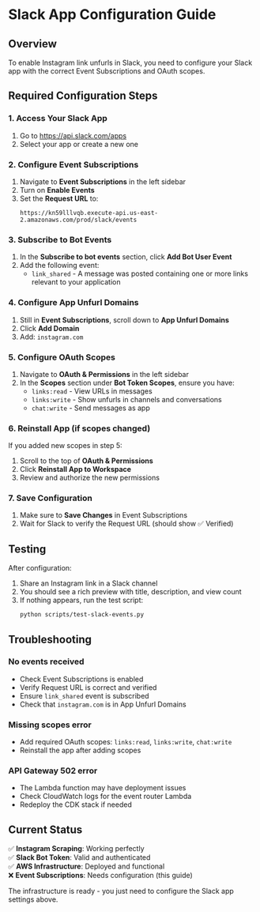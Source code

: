 # Slack App Configuration Guide

## Overview
To enable Instagram link unfurls in Slack, you need to configure your Slack app with the correct Event Subscriptions and OAuth scopes.

## Required Configuration Steps

### 1. Access Your Slack App
1. Go to https://api.slack.com/apps
2. Select your app or create a new one

### 2. Configure Event Subscriptions
1. Navigate to **Event Subscriptions** in the left sidebar
2. Turn on **Enable Events**
3. Set the **Request URL** to:
   ```
   https://kn59lllvqb.execute-api.us-east-2.amazonaws.com/prod/slack/events
   ```

### 3. Subscribe to Bot Events
1. In the **Subscribe to bot events** section, click **Add Bot User Event**
2. Add the following event:
   - `link_shared` - A message was posted containing one or more links relevant to your application

### 4. Configure App Unfurl Domains
1. Still in **Event Subscriptions**, scroll down to **App Unfurl Domains**
2. Click **Add Domain**
3. Add: `instagram.com`

### 5. Configure OAuth Scopes
1. Navigate to **OAuth & Permissions** in the left sidebar
2. In the **Scopes** section under **Bot Token Scopes**, ensure you have:
   - `links:read` - View URLs in messages
   - `links:write` - Show unfurls in channels and conversations
   - `chat:write` - Send messages as app

### 6. Reinstall App (if scopes changed)
If you added new scopes in step 5:
1. Scroll to the top of **OAuth & Permissions**
2. Click **Reinstall App to Workspace**
3. Review and authorize the new permissions

### 7. Save Configuration
1. Make sure to **Save Changes** in Event Subscriptions
2. Wait for Slack to verify the Request URL (should show ✅ Verified)

## Testing
After configuration:
1. Share an Instagram link in a Slack channel
2. You should see a rich preview with title, description, and view count
3. If nothing appears, run the test script:
   ```bash
   python scripts/test-slack-events.py
   ```

## Troubleshooting

### No events received
- Check Event Subscriptions is enabled
- Verify Request URL is correct and verified
- Ensure `link_shared` event is subscribed
- Check that `instagram.com` is in App Unfurl Domains

### Missing scopes error
- Add required OAuth scopes: `links:read`, `links:write`, `chat:write`
- Reinstall the app after adding scopes

### API Gateway 502 error
- The Lambda function may have deployment issues
- Check CloudWatch logs for the event router Lambda
- Redeploy the CDK stack if needed

## Current Status
✅ **Instagram Scraping**: Working perfectly  
✅ **Slack Bot Token**: Valid and authenticated  
✅ **AWS Infrastructure**: Deployed and functional  
❌ **Event Subscriptions**: Needs configuration (this guide)  

The infrastructure is ready - you just need to configure the Slack app settings above.
